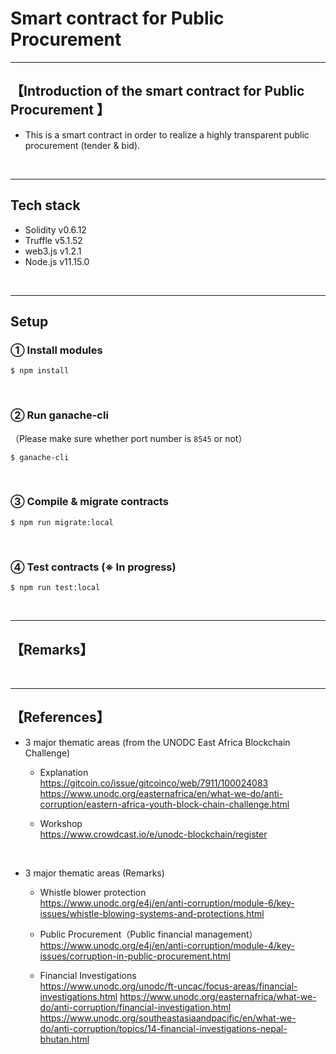 # Smart contract for Public Procurement 

***
## 【Introduction of the smart contract for Public Procurement 】  
- This is a smart contract in order to realize a highly transparent public procurement (tender & bid).

&nbsp;

***

## Tech stack
- Solidity v0.6.12
- Truffle v5.1.52
- web3.js v1.2.1
- Node.js v11.15.0

&nbsp;

***

## Setup  
### ① Install modules  
```
$ npm install
```

<br>

### ② Run ganache-cli  
（Please make sure whether port number is `8545` or not）  
```
$ ganache-cli
```

<br>

### ③ Compile & migrate contracts  
```
$ npm run migrate:local
```

<br>

### ④ Test contracts (※ In progress)
```
$ npm run test:local
```

&nbsp;

***

## 【Remarks】


&nbsp;

***

## 【References】  
- 3 major thematic areas (from the UNODC East Africa Blockchain Challenge)
  - Explanation  
    https://gitcoin.co/issue/gitcoinco/web/7911/100024083   
    https://www.unodc.org/easternafrica/en/what-we-do/anti-corruption/eastern-africa-youth-block-chain-challenge.html  
  
  - Workshop  
    https://www.crowdcast.io/e/unodc-blockchain/register

<br>


- 3 major thematic areas (Remarks)
  - Whistle blower protection   
    https://www.unodc.org/e4j/en/anti-corruption/module-6/key-issues/whistle-blowing-systems-and-protections.html
  
  - Public Procurement（Public financial management）  
    https://www.unodc.org/e4j/en/anti-corruption/module-4/key-issues/corruption-in-public-procurement.html

  - Financial Investigations  
    https://www.unodc.org/unodc/ft-uncac/focus-areas/financial-investigations.html
    https://www.unodc.org/easternafrica/what-we-do/anti-corruption/financial-investigation.html
    https://www.unodc.org/southeastasiaandpacific/en/what-we-do/anti-corruption/topics/14-financial-investigations-nepal-bhutan.html



